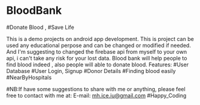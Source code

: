 # BloodBank
#Donate Blood , #Save Life

This is a demo projects on android app development. This is project can be used any educational perpose and can be changed or modified if needed. And I'm suggesting to changed the firebase api from myself to your own api, i can't take any risk for your lost data.
Blood bank will help people to find blood indeed , also people will able to donate blood.
Features:
       #User Database
       #User Login, Signup
       #Donor Details
       #Finding blood easily
       #NearByHospitals

#NB:If have some suggestions to share with me or anything, please feel free to contact with me at: 
       E-mail: mh.ice.iu@gmail.com
#Happy_Coding

